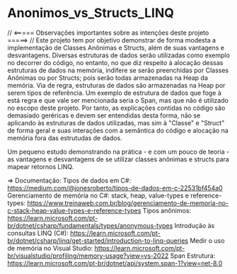 # Anonimos_vs_Structs_LINQ
// <===== Observações importantes sobre as intenções deste projeto =====> //
Este projeto tem por objetivo demonstrar de forma modesta a implementação de Classes Anônimas e Structs, além de suas vantagens e desvantagens.
Diversas estruturas de dados serão utilizadas como exemplo no decorrer do código, no entanto, no que diz respeito à alocação dessas estruturas
de dados na memória, indifere se serão preenchidas por Classes Anônimas ou por Structs; pois serão todas armazenadas na Heap da memória.
Via de regra, estruturas de dados são armazenadas na Heap por serem tipos de referência.
Um exemplo de estrutura de dados que foge à está regra e que vale ser mencionada seria o Span<T>, mas que não é utilizado no escopo deste projeto.
Por tanto, as explicações contidas no código são demasiado geréricas e devem ser entendidas desta forma, não se aplicando às estruturas de dados utilizadas,
mas sim à "Classe" e "Struct" de forma geral e suas interações com a semântica do código e alocação na memória fora das estrutudas de dados.

Um pequeno estudo demonstrando na prática - e com um pouco de teoria - as vantagens e desvantagens de se utilizar classes anônimas e structs para mapear retornos LINQ.

=> Documentação: 
Tipos de dados em C#: https://medium.com/@jonesroberto/tipos-de-dados-em-c-22531bf454a0
Gerenciamento de memória no C#: stack, heap, value-types e reference-types: https://www.treinaweb.com.br/blog/gerenciamento-de-memoria-no-c-stack-heap-value-types-e-reference-types
Tipos anônimos: https://learn.microsoft.com/pt-br/dotnet/csharp/fundamentals/types/anonymous-types
Introdução às consultas LINQ (C#): https://learn.microsoft.com/pt-br/dotnet/csharp/linq/get-started/introduction-to-linq-queries
Medir o uso de memória no Visual Studio: https://learn.microsoft.com/pt-br/visualstudio/profiling/memory-usage?view=vs-2022
Span<T> Estrutura: https://learn.microsoft.com/pt-br/dotnet/api/system.span-1?view=net-8.0
